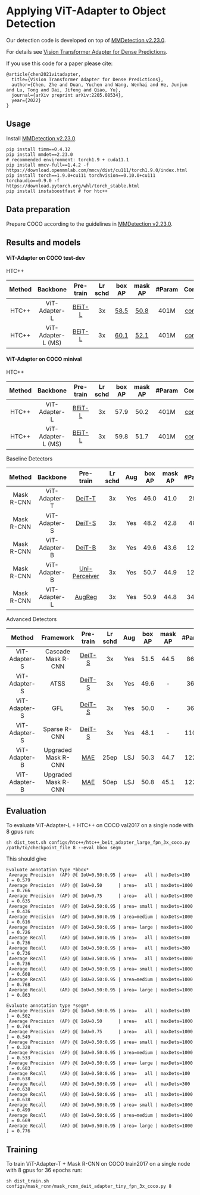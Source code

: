 # Applying ViT-Adapter to Object Detection

Our detection code is developed on top of [MMDetection v2.23.0](https://github.com/open-mmlab/mmdetection/tree/v2.23.0).

For details see [Vision Transformer Adapter for Dense Predictions](https://arxiv.org/abs/2205.08534). 

If you use this code for a paper please cite:

```
@article{chen2021vitadapter,
  title={Vision Transformer Adapter for Dense Predictions},
  author={Chen, Zhe and Duan, Yuchen and Wang, Wenhai and He, Junjun and Lu, Tong and Dai, Jifeng and Qiao, Yu},
  journal={arXiv preprint arXiv:2205.08534},
  year={2022}
}
```

## Usage

Install [MMDetection v2.23.0](https://github.com/open-mmlab/mmdetection/tree/v2.23.0).

```
pip install timm==0.4.12
pip install mmdet==2.23.0
# recommended environment: torch1.9 + cuda11.1
pip install mmcv-full==1.4.2 -f https://download.openmmlab.com/mmcv/dist/cu111/torch1.9.0/index.html
pip install torch==1.9.0+cu111 torchvision==0.10.0+cu111 torchaudio==0.9.0 -f https://download.pytorch.org/whl/torch_stable.html
pip install instaboostfast # for htc++
```

## Data preparation

Prepare COCO according to the guidelines in [MMDetection v2.23.0](https://github.com/open-mmlab/mmdetection/blob/master/docs/en/1_exist_data_model.md).

## Results and models

#### ViT-Adapter on COCO test-dev

HTC++

| Method | Backbone           | Pre-train                                                                                                             | Lr schd | box AP                                                                                     | mask AP                                                                                    | #Param | Config                                                               | Download                                                                                                             |
|:------:|:------------------:|:---------------------------------------------------------------------------------------------------------------------:|:-------:|:------------------------------------------------------------------------------------------:|:------------------------------------------------------------------------------------------:|:------:|:--------------------------------------------------------------------:|:--------------------------------------------------------------------------------------------------------------------:|
| HTC++  | ViT-Adapter-L      | [BEiT-L](https://conversationhub.blob.core.windows.net/beit-share-public/beit/beit_large_patch16_224_pt22k_ft22k.pth) | 3x      | [58.5](https://drive.google.com/file/d/11zpPSvmuAn7aP5brxzHE8naObnOfFxby/view?usp=sharing) | [50.8](https://drive.google.com/file/d/1wIbtzfHfPqkvZaSivzcsh4HWu1oSiun6/view?usp=sharing) | 401M   | [config](./configs/htc++/htc++_beit_adapter_large_fpn_3x_coco.py)    | [model](https://github.com/czczup/ViT-Adapter/releases/download/v0.1.0/htc++_beit_adapter_large_fpn_3x_coco.pth.tar) |
| HTC++  | ViT-Adapter-L (MS) | [BEiT-L](https://conversationhub.blob.core.windows.net/beit-share-public/beit/beit_large_patch16_224_pt22k_ft22k.pth) | 3x      | [60.1](https://drive.google.com/file/d/1i-qjgUK4CMwZcmu5pkndldwfVbdkw5sU/view?usp=sharing) | [52.1](https://drive.google.com/file/d/16mlEOPY7K-Xpx_CL650A-LWbVDm2vl4X/view?usp=sharing) | 401M   | [config](./configs/htc++/htc++_beit_adapter_large_fpn_3x_coco_ms.py) | -                                                                                                                    |

#### ViT-Adapter on COCO minival

HTC++

| Method | Backbone           | Pre-train                                                                                                             | Lr schd | box AP | mask AP | #Param | Config                                                               | Download                                                                                                             |
|:------:|:------------------:|:---------------------------------------------------------------------------------------------------------------------:|:-------:|:------:|:-------:|:------:|:--------------------------------------------------------------------:|:--------------------------------------------------------------------------------------------------------------------:|
| HTC++  | ViT-Adapter-L      | [BEiT-L](https://conversationhub.blob.core.windows.net/beit-share-public/beit/beit_large_patch16_224_pt22k_ft22k.pth) | 3x      | 57.9   | 50.2    | 401M   | [config](./configs/htc++/htc++_beit_adapter_large_fpn_3x_coco.py)    | [model](https://github.com/czczup/ViT-Adapter/releases/download/v0.1.0/htc++_beit_adapter_large_fpn_3x_coco.pth.tar) |
| HTC++  | ViT-Adapter-L (MS) | [BEiT-L](https://conversationhub.blob.core.windows.net/beit-share-public/beit/beit_large_patch16_224_pt22k_ft22k.pth) | 3x      | 59.8   | 51.7    | 401M   | [config](./configs/htc++/htc++_beit_adapter_large_fpn_3x_coco_ms.py) | -                                                                                                                    |

Baseline Detectors

| Method     | Backbone      | Pre-train                                                                                                                                                        | Lr schd | Aug | box AP | mask AP | #Param | Config                                                                           | Download                                                                                                                        |
|:----------:|:-------------:|:----------------------------------------------------------------------------------------------------------------------------------------------------------------:|:-------:|:---:|:------:|:-------:|:------:|:--------------------------------------------------------------------------------:|:-------------------------------------------------------------------------------------------------------------------------------:|
| Mask R-CNN | ViT-Adapter-T | [DeiT-T](https://dl.fbaipublicfiles.com/deit/deit_tiny_patch16_224-a1311bcf.pth)                                                                                 | 3x      | Yes | 46.0   | 41.0    | 28M    | [config](./configs/mask_rcnn/mask_rcnn_deit_adapter_tiny_fpn_3x_coco.py)         | [model](https://github.com/czczup/ViT-Adapter/releases/download/v0.1.2/mask_rcnn_deit_adapter_tiny_fpn_3x_coco.pth.tar)         |
| Mask R-CNN | ViT-Adapter-S | [DeiT-S](https://dl.fbaipublicfiles.com/deit/deit_small_patch16_224-cd65a155.pth)                                                                                | 3x      | Yes | 48.2   | 42.8    | 48M    | [config](./configs/mask_rcnn/mask_rcnn_deit_adapter_small_fpn_3x_coco.py)        | [model](https://github.com/czczup/ViT-Adapter/releases/download/v0.1.2/mask_rcnn_deit_adapter_small_fpn_3x_coco.pth.tar)        |
| Mask R-CNN | ViT-Adapter-B | [DeiT-B](https://dl.fbaipublicfiles.com/deit/deit_base_patch16_224-b5f2ef4d.pth)                                                                                 | 3x      | Yes | 49.6   | 43.6    | 120M   | [config](./configs/mask_rcnn/mask_rcnn_deit_adapter_base_fpn_3x_coco.py)         | [model]()                                                                                                                       |
| Mask R-CNN | ViT-Adapter-B | [Uni-Perceiver](https://github.com/czczup/ViT-Adapter/releases/download/v0.1.1/uniperceiver_pretrain.pth)                                                        | 3x      | Yes | 50.7   | 44.9    | 120M   | [config](./configs/mask_rcnn/mask_rcnn_uniperceiver_adapter_base_fpn_3x_coco.py) | [model](https://github.com/czczup/ViT-Adapter/releases/download/v0.1.1/mask_rcnn_uniperceiver_adapter_base_fpn_3x_coco.pth.tar) |
| Mask R-CNN | ViT-Adapter-L | [AugReg](https://storage.googleapis.com/vit_models/augreg/L_16-i21k-300ep-lr_0.001-aug_medium1-wd_0.1-do_0.1-sd_0.1--imagenet2012-steps_20k-lr_0.01-res_384.npz) | 3x      | Yes | 50.9   | 44.8    | 348M   | [config](./configs/mask_rcnn/mask_rcnn_augreg_adapter_large_fpn_3x_coco.py)      | [model](https://github.com/czczup/ViT-Adapter/releases/download/v0.1.2/mask_rcnn_augreg_adapter_large_fpn_3x_coco.pth.tar)      |

Advanced Detectors

| Method        | Framework           | Pre-train                                                                         | Lr schd | Aug | box AP | mask AP | #Param | Config                                                                                 | Download                                                                                                                         |
|:-------------:|:-------------------:|:---------------------------------------------------------------------------------:|:-------:|:---:|:------:|:-------:|:------:|:--------------------------------------------------------------------------------------:|:--------------------------------------------------------------------------------------------------------------------------------:|
| ViT-Adapter-S | Cascade Mask R-CNN  | [DeiT-S](https://dl.fbaipublicfiles.com/deit/deit_small_patch16_224-cd65a155.pth) | 3x      | Yes | 51.5   | 44.5    | 86M    | [config](./configs/cascade_rcnn/cascade_mask_rcnn_deit_adapter_small_fpn_3x_coco.py)   | [model](https://github.com/czczup/ViT-Adapter/releases/download/v0.1.3/cascade_mask_rcnn_deit_adapter_small_fpn_3x_coco.pth.tar) |
| ViT-Adapter-S | ATSS                | [DeiT-S](https://dl.fbaipublicfiles.com/deit/deit_small_patch16_224-cd65a155.pth) | 3x      | Yes | 49.6   | -       | 36M    | [config](./configs/atss/atss_deit_adapter_small_fpn_3x_coco.py)                        | [model](https://github.com/czczup/ViT-Adapter/releases/download/v0.1.5/atss_deit_adapter_small_fpn_3x_coco.pth.tar)              |
| ViT-Adapter-S | GFL                 | [DeiT-S](https://dl.fbaipublicfiles.com/deit/deit_small_patch16_224-cd65a155.pth) | 3x      | Yes | 50.0   | -       | 36M    | TODO                                                                                   | TODO                                                                                                                             |
| ViT-Adapter-S | Sparse R-CNN        | [DeiT-S](https://dl.fbaipublicfiles.com/deit/deit_small_patch16_224-cd65a155.pth) | 3x      | Yes | 48.1   | -       | 110M   | TODO                                                                                   | TODO                                                                                                                             |
| ViT-Adapter-B | Upgraded Mask R-CNN | [MAE](https://dl.fbaipublicfiles.com/mae/pretrain/mae_pretrain_vit_base.pth)      | 25ep    | LSJ | 50.3   | 44.7    | 122M   | [config](./configs/upgraded_mask_rcnn/mask_rcnn_mae_adapter_base_lsj_fpn_25ep_coco.py) | [model](https://github.com/czczup/ViT-Adapter/releases/download/v0.1.4/mask_rcnn_mae_adapter_base_lsj_fpn_25ep_coco.pth.tar)     |
| ViT-Adapter-B | Upgraded Mask R-CNN | [MAE](https://dl.fbaipublicfiles.com/mae/pretrain/mae_pretrain_vit_base.pth)      | 50ep    | LSJ | 50.8   | 45.1    | 122M   | [config](./configs/upgraded_mask_rcnn/mask_rcnn_mae_adapter_base_lsj_fpn_50ep_coco.py) | [model](https://github.com/czczup/ViT-Adapter/releases/download/v0.1.4/mask_rcnn_mae_adapter_base_lsj_fpn_50ep_coco.pth.tar)     |

## Evaluation

To evaluate ViT-Adapter-L + HTC++ on COCO val2017 on a single node with 8 gpus run:

```
sh dist_test.sh configs/htc++/htc++_beit_adapter_large_fpn_3x_coco.py /path/to/checkpoint_file 8 --eval bbox segm
```

This should give

```
Evaluate annotation type *bbox*
 Average Precision  (AP) @[ IoU=0.50:0.95 | area=   all | maxDets=100 ] = 0.579
 Average Precision  (AP) @[ IoU=0.50      | area=   all | maxDets=1000 ] = 0.766
 Average Precision  (AP) @[ IoU=0.75      | area=   all | maxDets=1000 ] = 0.635
 Average Precision  (AP) @[ IoU=0.50:0.95 | area= small | maxDets=1000 ] = 0.436
 Average Precision  (AP) @[ IoU=0.50:0.95 | area=medium | maxDets=1000 ] = 0.616
 Average Precision  (AP) @[ IoU=0.50:0.95 | area= large | maxDets=1000 ] = 0.726
 Average Recall     (AR) @[ IoU=0.50:0.95 | area=   all | maxDets=100 ] = 0.736
 Average Recall     (AR) @[ IoU=0.50:0.95 | area=   all | maxDets=300 ] = 0.736
 Average Recall     (AR) @[ IoU=0.50:0.95 | area=   all | maxDets=1000 ] = 0.736
 Average Recall     (AR) @[ IoU=0.50:0.95 | area= small | maxDets=1000 ] = 0.608
 Average Recall     (AR) @[ IoU=0.50:0.95 | area=medium | maxDets=1000 ] = 0.768
 Average Recall     (AR) @[ IoU=0.50:0.95 | area= large | maxDets=1000 ] = 0.863

Evaluate annotation type *segm*
 Average Precision  (AP) @[ IoU=0.50:0.95 | area=   all | maxDets=100 ] = 0.502
 Average Precision  (AP) @[ IoU=0.50      | area=   all | maxDets=1000 ] = 0.744
 Average Precision  (AP) @[ IoU=0.75      | area=   all | maxDets=1000 ] = 0.549
 Average Precision  (AP) @[ IoU=0.50:0.95 | area= small | maxDets=1000 ] = 0.328
 Average Precision  (AP) @[ IoU=0.50:0.95 | area=medium | maxDets=1000 ] = 0.533
 Average Precision  (AP) @[ IoU=0.50:0.95 | area= large | maxDets=1000 ] = 0.683
 Average Recall     (AR) @[ IoU=0.50:0.95 | area=   all | maxDets=100 ] = 0.638
 Average Recall     (AR) @[ IoU=0.50:0.95 | area=   all | maxDets=300 ] = 0.638
 Average Recall     (AR) @[ IoU=0.50:0.95 | area=   all | maxDets=1000 ] = 0.638
 Average Recall     (AR) @[ IoU=0.50:0.95 | area= small | maxDets=1000 ] = 0.499
 Average Recall     (AR) @[ IoU=0.50:0.95 | area=medium | maxDets=1000 ] = 0.669
 Average Recall     (AR) @[ IoU=0.50:0.95 | area= large | maxDets=1000 ] = 0.776
```

## Training

To train ViT-Adapter-T + Mask R-CNN on COCO train2017 on a single node with 8 gpus for 36 epochs run:

```
sh dist_train.sh configs/mask_rcnn/mask_rcnn_deit_adapter_tiny_fpn_3x_coco.py 8
```
